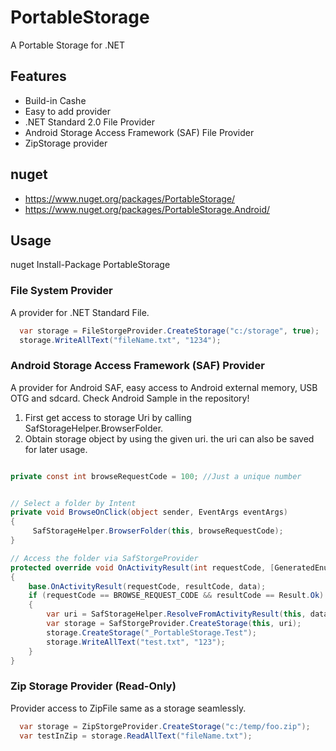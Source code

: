 # PortableStorage
A Portable Storage for .NET

## Features
* Build-in Cashe
* Easy to add provider
* .NET Standard 2.0 File Provider
* Android Storage Access Framework (SAF) File Provider
* ZipStorage provider

## nuget
* https://www.nuget.org/packages/PortableStorage/
* https://www.nuget.org/packages/PortableStorage.Android/

## Usage

nuget Install-Package PortableStorage

### File System Provider
A provider for .NET Standard File.
```c#
  var storage = FileStorgeProvider.CreateStorage("c:/storage", true);
  storage.WriteAllText("fileName.txt", "1234");
```

### Android Storage Access Framework (SAF) Provider
A provider for Android SAF, easy access to Android external memory, USB OTG and sdcard.
Check Android Sample in the repository!

1) First get access to storage Uri by calling SafStorageHelper.BrowserFolder.
2) Obtain storage object by using the given uri. the uri can also be saved for later usage.

```c#

private const int browseRequestCode = 100; //Just a unique number


// Select a folder by Intent 
private void BrowseOnClick(object sender, EventArgs eventArgs)
{
     SafStorageHelper.BrowserFolder(this, browseRequestCode);
}

// Access the folder via SafStorgeProvider
protected override void OnActivityResult(int requestCode, [GeneratedEnum] Result resultCode, Intent data)
{
    base.OnActivityResult(requestCode, resultCode, data);
    if (requestCode == BROWSE_REQUEST_CODE && resultCode == Result.Ok)
    {
        var uri = SafStorageHelper.ResolveFromActivityResult(this, data);
        var storage = SafStorgeProvider.CreateStorage(this, uri);
        storage.CreateStorage("_PortableStorage.Test");
        storage.WriteAllText("test.txt", "123");
    }
}
```

### Zip Storage Provider (Read-Only)
Provider access to ZipFile same as a storage seamlessly.

```c#
  var storage = ZipStorgeProvider.CreateStorage("c:/temp/foo.zip");
  var testInZip = storage.ReadAllText("fileName.txt");
```
